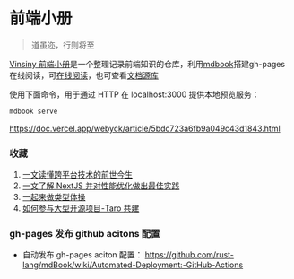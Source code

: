 # 前端小册

> 道虽迩，行则将至

[Vinsiny 前端小册](https://vinsiny.github.io/fe-booklet)是一个整理记录前端知识的仓库，利用[mdbook](https://hellowac.github.io/mdbook_doc/zh-cn/index.html)搭建gh-pages在线阅读，可[在线阅读](https://vinsiny.github.io/fe-booklet)，也可查看[文档源库](https://github.com/vinsiny/fe-booklet)

使用下面命令，用于通过 HTTP 在 localhost:3000 提供本地预览服务：
```bash
mdbook serve
```
https://doc.vercel.app/webyck/article/5bdc723a6fb9a049c43d1843.html


### 收藏
1. [一文读懂跨平台技术的前世今生](https://jelly.jd.com/article/6347f9578f43eb0062457446)
2. [一文了解 NextJS 并对性能优化做出最佳实践](https://jelly.jd.com/article/6347ecc53ff25d005bb3c34f)
3. [一起来做类型体操](https://jelly.jd.com/article/631049513c3bd1006a1fd2b5)
4. [如何参与大型开源项目-Taro 共建](https://jelly.jd.com/article/61ee061eb2546401b7c04411)
### gh-pages 发布 github acitons 配置

- 自动发布 gh-pages aciton 配置： https://github.com/rust-lang/mdBook/wiki/Automated-Deployment:-GitHub-Actions
